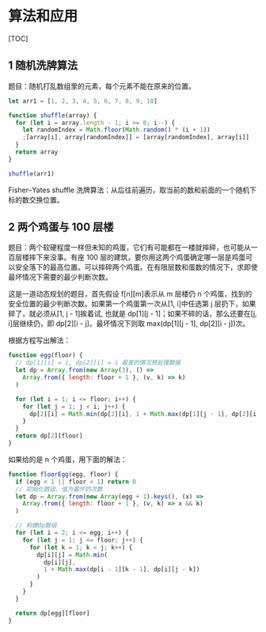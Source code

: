 # 算法和应用

[TOC]

## 1 随机洗牌算法

题目：随机打乱数组里的元素，每个元素不能在原来的位置。

```js
let arr1 = [1, 2, 3, 4, 5, 6, 7, 8, 9, 10]

function shuffle(array) {
  for (let i = array.length - 1; i >= 0; i--) {
    let randomIndex = Math.floor(Math.random() * (i + 1))
    ;[array[i], array[randomIndex]] = [array[randomIndex], array[i]]
  }
  return array
}

shuffle(arr1)
```

Fisher–Yates shuffle 洗牌算法：从后往前遍历，取当前的数和前面的一个随机下标的数交换位置。

## 2 两个鸡蛋与 100 层楼

题目：两个软硬程度一样但未知的鸡蛋，它们有可能都在一楼就摔碎，也可能从一百层楼摔下来没事。有座 100 层的建筑，要你用这两个鸡蛋确定哪一层是鸡蛋可以安全落下的最高位置。可以摔碎两个鸡蛋。在有限层数和蛋数的情况下，求即使最坏情况下需要的最少判断次数。

这是一道动态规划的题目，首先假设 f[n][m]表示从 m 层楼仍 n 个鸡蛋，找到的安全位置的最少判断次数。如果第一个鸡蛋第一次从[1, i]中任选第 j 层扔下，如果碎了，就必须从[1, j - 1]挨着试, 也就是 dp[1][j - 1]；如果不碎的话，那么还要在[j, i]层继续仍，即 dp[2][i - j]。最坏情况下则取 max(dp[1][j - 1], dp[2][i - j])次。

根据方程写出解法：

```js
function egg(floor) {
  // dp[1][i] = i, dp[2][i] = i 最差的情况预处理数据
  let dp = Array.from(new Array(3), () =>
    Array.from({ length: floor + 1 }, (v, k) => k)
  )

  for (let i = 1; i <= floor; i++) {
    for (let j = 1; j < i; j++) {
      dp[2][i] = Math.min(dp[2][i], 1 + Math.max(dp[1][j - 1], dp[2][i - j]))
    }
  }
  return dp[2][floor]
}
```

如果给的是 n 个鸡蛋，用下面的解法：

```js
function floorEgg(egg, floor) {
  if (egg < 1 || floor < 1) return 0
  // 初始化数组，值为最坏的次数
  let dp = Array.from(new Array(egg + 1).keys(), (x) =>
    Array.from({ length: floor + 1 }, (v, k) => x && k)
  )

  // 构建dp数组
  for (let i = 2; i <= egg; i++) {
    for (let j = 1; j <= floor; j++) {
      for (let k = 1; k < j; k++) {
        dp[i][j] = Math.min(
          dp[i][j],
          1 + Math.max(dp[i - 1][k - 1], dp[i][j - k])
        )
      }
    }
  }

  return dp[egg][floor]
}
```
